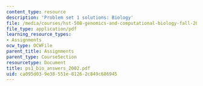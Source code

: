 ```yaml
---
content_type: resource
description: 'Problem set 1 solutions: Biology'
file: /media/courses/hst-508-genomics-and-computational-biology-fall-2002/ca095d039e38551e81262c849c686945_ps1_bio_answers_2002.pdf
file_type: application/pdf
learning_resource_types:
- Assignments
ocw_type: OCWFile
parent_title: Assignments
parent_type: CourseSection
resourcetype: Document
title: ps1_bio_answers_2002.pdf
uid: ca095d03-9e38-551e-8126-2c849c686945
---
```


